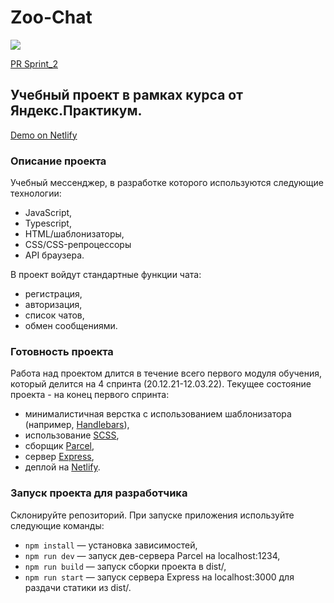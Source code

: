 # Zoo-Chat

<a href="#">
    <img src="https://img.shields.io/badge/work-in--progress-orange.svg">
</a>

[PR Sprint_2](https://github.com/AlksAlena/middle.messenger.praktikum.yandex/pull/2)

## Учебный проект в рамках курса от Яндекс.Практикум.

[Demo on Netlify](https://gifted-mayer-496a41.netlify.app/)

### Описание проекта

Учебный мессенджер, в разработке которого используются следующие технологии:
* JavaScript,
* Typescript,
* HTML/шаблонизаторы,
* CSS/CSS-репроцессоры
* API браузера.

В проект войдут стандартные функции чата:
* регистрация,
* авторизация,
* список чатов,
* обмен сообщениями.

### Готовность проекта

Работа над проектом длится в течение всего первого модуля обучения, который делится на 4 спринта (20.12.21-12.03.22).
Текущее состояние проекта - на конец первого спринта:
* минималистичная верстка с использованием шаблонизатора (например, [Handlebars](https://handlebarsjs.com/)),
* использование [SCSS](https://sass-lang.com/),
* сборщик [Parcel](https://parceljs.org/),
* сервер [Express](https://expressjs.com/),
* деплой на [Netlify](https://www.netlify.com/).

### Запуск проекта для разработчика

Склонируйте репозиторий. При запуске приложения используйте следующие команды:

- `npm install` — установка зависимостей,
- `npm run dev` — запуск дев-сервера Parcel на localhost:1234,
- `npm run build` — запуск сборки проекта в dist/,
- `npm run start` — запуск сервера Express на localhost:3000 для раздачи статики из dist/.

